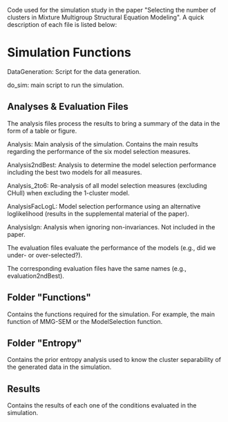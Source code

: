 Code used for the simulation study in the paper "Selecting the number of clusters in Mixture Multigroup Structural Equation Modeling". A quick description of each file is listed below:

# Simulation Functions
DataGeneration: Script for the data generation.

do_sim: main script to run the simulation.

## Analyses & Evaluation Files
The analysis files process the results to bring a summary of the data in the form of a table or figure.

Analysis: Main analysis of the simulation. Contains the main results regarding the performance of the six model selection measures.

Analysis2ndBest: Analysis to determine the model selection performance including the best two models for all measures.

Analysis_2to6: Re-analysis of all model selection measures (excluding CHull) when excluding the 1-cluster model.

AnalysisFacLogL: Model selection performance using an alternative loglikelihood (results in the supplemental material of the paper).

AnalysisIgn: Analysis when ignoring non-invariances. Not included in the paper.

The evaluation files evaluate the performance of the models (e.g., did we under- or over-selected?).

The corresponding evaluation files have the same names (e.g., evaluation2ndBest).

## Folder "Functions"
Contains the functions required for the simulation. For example, the main function of MMG-SEM or the ModelSelection function.

## Folder "Entropy"
Contains the prior entropy analysis used to know the cluster separability of the generated data in the simulation.

## Results 
Contains the results of each one of the conditions evaluated in the simulation.
